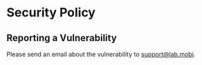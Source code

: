 # Security Policy

## Reporting a Vulnerability

Please send an email about the vulnerability to support@lab.mobi.